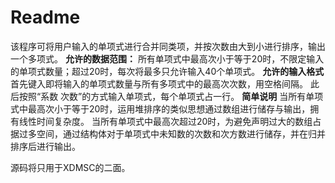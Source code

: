 # Readme
该程序可将用户输入的单项式进行合并同类项，并按次数由大到小进行排序，输出一个多项式。
**允许的数据范围：**
所有单项式中最高次小于等于20时，不限定输入的单项式数量；超过20时，每次将最多只允许输入40个单项式。
**允许的输入格式**
首先键入即将输入的单项式数量与所有多项式中的最高次次数，用空格间隔。
此后按照“系数 次数”的方式输入单项式，每个单项式占一行。
**简单说明**
当所有单项式中最高次小于等于20时，运用堆排序的类似思想通过数组进行储存与输出，拥有线性时间复杂度。
当所有单项式中最高次超过20时，为避免声明过大的数组占据过多空间，通过结构体对于单项式中未知数的次数和次方数进行储存，并在归并排序后进行输出。

源码将只用于XDMSC的二面。
